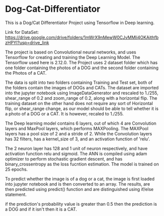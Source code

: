 # Dog-Cat-Differentiator
This is a Dog/Cat Differentiator Project using Tensorflow in Deep learning.

Link for DataSet: https://drive.google.com/drive/folders/1mWrX9nMewW0CJvMMli4OKAithfbzHPYl?usp=drive_link

The project is based on Convolutional neural networks, and uses Tensorflow for creating and training the Deep Learning Model. The Tensorflow used here is 2.12.0. The Project uses 2 dataset folder which has one folder containing the photos of a DOG and the second folder containing the Photos of a CAT.

The data is split into two folders containing Training and Test set, both of the folders contain the images of DOGs and CATs. The dataset are imported into the jupyter notebook using ImageDataGenerator and rescaled to 1./255, shear_range of 0.2 and zoom_range of 0.2, along with a horizontal flip. The training dataset on the other hand does not require any sort of Horizontal flip, or shear_range change, as our model should be able to tell whether it is a photo of a DOG or a CAT. It is however, recaled to 1./255.

The Deep learning model contains 6 layers, out of which 4 are Convolution layers and MaxPool layers, which performs MAXPooling. The MAXPool layers has a pool size of 2 and a stride of 2. While the Convolution layers has 32 filters, has a kernel_size of 3, and an activation function of 'relu'.

The 2 neuron layer has 128 and 1 unit of neuron respectively, and have activation function relu and sigmoid. The ANN is compiled using adam optimizer to perform stochastic gradient descent, and has binary_crossentropy as the loss fucntion estimation. The model is trained on 25 epochs.

To predict whether the image is of a dog or a cat, the image is first loaded into jupyter notebook and is then converted to an array. The results, are then predicted using predict() function and are distinguished using if/else statement.

if the prediction's probability value is greater than 0.5 then the prediction is a DOG and if it isn't then it is a CAT.
